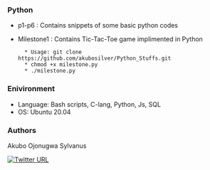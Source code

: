 ### Python

* p1-p6 : Contains snippets of some basic python codes

* Milestone1 : Contains Tic-Tac-Toe game implimented in Python

        * Usage: git clone https://github.com/akubosilver/Python_Stuffs.git
        * chmod +x milestone.py
        * ./milestone.py

### Enivironment
* Language: Bash scripts, C-lang, Python, Js, SQL
* OS: Ubuntu 20.04

### Authors
Akubo Ojonugwa Sylvanus

[![Twitter URL](https://img.shields.io/twitter/url/https/twitter.com/SilverAkubo.svg?style=social&label=Follow%20%40SilverAkubo)](https://twitter.com/SilverAkubo)